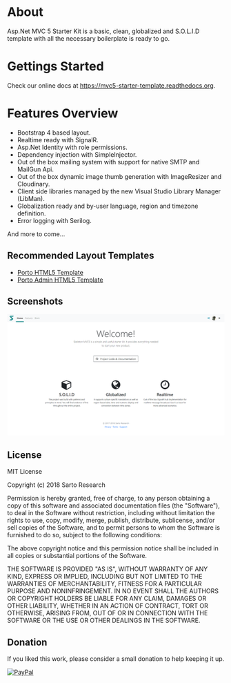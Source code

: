 # About
Asp.Net MVC 5 Starter Kit is a basic, clean, globalized and S.O.L.I.D template with all the necessary boilerplate is ready to go.

# Gettings Started
Check our online docs at https://mvc5-starter-template.readthedocs.org.

# Features Overview

- Bootstrap 4 based layout.
- Realtime ready with SignalR.
- Asp.Net Identity with role permissions.
- Dependency injection with SimpleInjector.
- Out of the box mailing system with support for native SMTP and MailGun Api.
- Out of the box dynamic image thumb generation with ImageResizer and Cloudinary.
- Client side libraries managed by the new Visual Studio Library Manager (LibMan).
- Globalization ready and by-user language, region and timezone definition.
- Error logging with Serilog.

And more to come...

## Recommended Layout Templates

- [Porto HTML5 Template](http://themeforest.net/item/porto-responsive-html5-template/4106987?ref=Sartor)
- [Porto Admin HTML5 Template](https://themeforest.net/item/porto-admin-responsive-html5-template/8539472?ref=Sartor)

## Screenshots

![Overview](/trunk/ss1.png?raw=true "Overview")

## License

MIT License

Copyright (c) 2018 Sarto Research

Permission is hereby granted, free of charge, to any person obtaining a copy
of this software and associated documentation files (the "Software"), to deal
in the Software without restriction, including without limitation the rights
to use, copy, modify, merge, publish, distribute, sublicense, and/or sell
copies of the Software, and to permit persons to whom the Software is
furnished to do so, subject to the following conditions:

The above copyright notice and this permission notice shall be included in all
copies or substantial portions of the Software.

THE SOFTWARE IS PROVIDED "AS IS", WITHOUT WARRANTY OF ANY KIND, EXPRESS OR
IMPLIED, INCLUDING BUT NOT LIMITED TO THE WARRANTIES OF MERCHANTABILITY,
FITNESS FOR A PARTICULAR PURPOSE AND NONINFRINGEMENT. IN NO EVENT SHALL THE
AUTHORS OR COPYRIGHT HOLDERS BE LIABLE FOR ANY CLAIM, DAMAGES OR OTHER
LIABILITY, WHETHER IN AN ACTION OF CONTRACT, TORT OR OTHERWISE, ARISING FROM,
OUT OF OR IN CONNECTION WITH THE SOFTWARE OR THE USE OR OTHER DEALINGS IN THE
SOFTWARE.

## Donation

If you liked this work, please consider a small donation to help keeping it up.

[![PayPal](https://www.paypalobjects.com/en_US/i/btn/btn_donateCC_LG.gif)](https://www.paypal.com/cgi-bin/webscr?cmd=_s-xclick&hosted_button_id=V5RS2ZLZKG37E)
